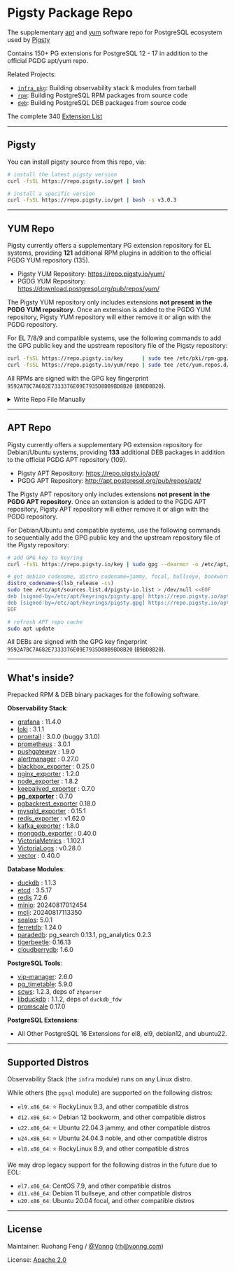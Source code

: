 # Pigsty Package Repo

The supplementary [apt](apt/) and [yum](yum/) software repo for PostgreSQL ecosystem used by [Pigsty](https://pigsty.io)

Contains 150+ PG extensions for PostgreSQL 12 - 17 in addition to the official PGDG apt/yum repo.

Related Projects:

- [`infra_pkg`](https://github.com/pgsty/infra-pkg): Building observability stack & modules from tarball
- [`rpm`](https://github.com/pgsty/rpm): Building PostgreSQL RPM packages from source code
- [`deb`](https://github.com/pgsty/deb): Building PostgreSQL DEB packages from source code

The complete 340 [Extension List](https://ext.pigsty.io/list)


--------

## Pigsty

You can install pigsty source from this repo, via:

```bash
# install the latest pigsty version
curl -fsSL https://repo.pigsty.io/get | bash

# install a specific version
curl -fsSL https://repo.pigsty.io/get | bash -s v3.0.3
```


--------

## YUM Repo

Pigsty currently offers a supplementary PG extension repository for EL systems, providing **121** additional RPM plugins in addition to the official PGDG YUM repository (135).

- Pigsty YUM Repository: https://repo.pigsty.io/yum/
- PGDG YUM Repository: https://download.postgresql.org/pub/repos/yum/

The Pigsty YUM repository only includes extensions **not present in the PGDG YUM repository**.
Once an extension is added to the PGDG YUM repository, Pigsty YUM repository will either remove it or align with the PGDG repository.

For EL 7/8/9 and compatible systems, use the following commands to add the GPG public key and the upstream repository file of the Pigsty repository:

```bash
curl -fsSL https://repo.pigsty.io/key      | sudo tee /etc/pki/rpm-gpg/RPM-GPG-KEY-pigsty >/dev/null  # add gpg key
curl -fsSL https://repo.pigsty.io/yum/repo | sudo tee /etc/yum.repos.d/pigsty.repo        >/dev/null  # add repo file
```

All RPMs are signed with the GPG key fingerprint `9592A7BC7A682E7333376E09E7935D8DB9BD8B20` (`B9BD8B20`).

<details><summary>Write Repo File Manually</summary><br>

```bash
sudo tee /etc/yum.repos.d/pigsty-io.repo > /dev/null <<-'EOF'
[pigsty-infra]
name=Pigsty Infra for $basearch
baseurl=https://repo.pigsty.io/yum/infra/$basearch
skip_if_unavailable = 1
enabled = 1
priority = 1
gpgcheck = 1
gpgkey=file:///etc/pki/rpm-gpg/RPM-GPG-KEY-pigsty
module_hotfixes=1

[pigsty-pgsql]
name=Pigsty PGSQL For el$releasever.$basearch
baseurl=https://repo.pigsty.io/yum/pgsql/el$releasever.$basearch
skip_if_unavailable = 1
enabled = 1
priority = 1
gpgcheck = 1
gpgkey=file:///etc/pki/rpm-gpg/RPM-GPG-KEY-pigsty
module_hotfixes=1
EOF
sudo yum makecache;
```

</details>




--------

## APT Repo

Pigsty currently offers a supplementary PG extension repository for Debian/Ubuntu systems, providing **133** additional DEB packages in addition to the official PGDG APT repository (109).

- Pigsty APT Repository: https://repo.pigsty.io/apt/
- PGDG APT Repository: http://apt.postgresql.org/pub/repos/apt/

The Pigsty APT repository only includes extensions **not present in the PGDG APT repository**.
Once an extension is added to the PGDG APT repository, Pigsty APT repository will either remove it or align with the PGDG repository.

For Debian/Ubuntu and compatible systems, use the following commands to sequentially add the GPG public key and the upstream repository file of the Pigsty repository:

```bash
# add GPG key to keyring
curl -fsSL https://repo.pigsty.io/key | sudo gpg --dearmor -o /etc/apt/keyrings/pigsty.gpg

# get debian codename, distro_codename=jammy, focal, bullseye, bookworm
distro_codename=$(lsb_release -cs)
sudo tee /etc/apt/sources.list.d/pigsty-io.list > /dev/null <<EOF
deb [signed-by=/etc/apt/keyrings/pigsty.gpg] https://repo.pigsty.io/apt/infra generic main 
deb [signed-by=/etc/apt/keyrings/pigsty.gpg] https://repo.pigsty.io/apt/pgsql/${distro_codename} ${distro_codename} main
EOF

# refresh APT repo cache
sudo apt update
```

All DEBs are signed with the GPG key fingerprint `9592A7BC7A682E7333376E09E7935D8DB9BD8B20` (`B9BD8B20`).






--------

## What's inside?

Prepacked RPM & DEB binary packages for the following software.


**Observability Stack**:

- [grafana](https://github.com/grafana/grafana/) : 11.4.0
- [loki](https://github.com/grafana/loki) : 3.1.1
- [promtail](https://github.com/grafana/loki) : 3.0.0 (buggy 3.1.0)
- [prometheus](https://github.com/prometheus/prometheus) : 3.0.1
- [pushgateway](https://github.com/prometheus/pushgateway) : 1.9.0
- [alertmanager](https://github.com/prometheus/alertmanager) : 0.27.0
- [blackbox_exporter](https://github.com/prometheus/blackbox_exporter) : 0.25.0
- [nginx_exporter](https://github.com/nginxinc/nginx-prometheus-exporter) : 1.2.0
- [node_exporter](https://github.com/prometheus/node_exporter) : 1.8.2
- [keepalived_exporter](https://github.com/gen2brain/keepalived_exporter) : 0.7.0
- [**pg_exporter**](https://github.com/Vonng/pg_exporter) : 0.7.0
- [pgbackrest_exporter](https://github.com/woblerr/pgbackrest_exporter) 0.18.0
- [mysqld_exporter](https://github.com/prometheus/mysqld_exporter) : 0.15.1
- [redis_exporter](https://github.com/oliver006/redis_exporter) : v1.62.0
- [kafka_exporter](https://github.com/danielqsj/kafka_exporter) : 1.8.0
- [mongodb_exporter](https://github.com/percona/mongodb_exporter) : 0.40.0
- [VictoriaMetrics](https://github.com/VictoriaMetrics/VictoriaMetrics) : 1.102.1
- [VictoriaLogs](https://github.com/VictoriaMetrics/VictoriaMetrics/releases) : v0.28.0
- [vector](https://github.com/vectordotdev/vector/releases) : 0.40.0

**Database Modules**:

- [duckdb](https://github.com/duckdb/duckdb) : 1.1.3
- [etcd](https://github.com/etcd-io/etcd) : 3.5.17
- [redis](https://github.com/redis/redis) 7.2.6
- [minio](https://github.com/minio/minio): 20240817012454
- [mcli](https://github.com/minio/mc): 20240817113350
- [sealos](https://github.com/labring/sealos): 5.0.1
- [ferretdb](https://github.com/FerretDB/FerretDB): 1.24.0
- [paradedb](https://github.com/paradedb/paradedb): pg_search 0.13.1, pg_analytics 0.2.3
- [tigerbeetle](https://github.com/tigerbeetle/tigerbeetle): 0.16.13
- [cloudberrydb](https://github.com/cloudberrydb/cloudberrydb): 1.6.0

**PostgreSQL Tools**:

- [vip-manager](https://github.com/cybertec-postgresql/vip-manager): 2.6.0
- [pg_timetable](https://github.com/cybertec-postgresql/pg_timetable): 5.9.0
- [scws](https://github.com/hightman/scws): 1.2.3, deps of `zhparser`
- [libduckdb](https://github.com/duckdb/duckdb) : 1.1.2, deps of `duckdb_fdw`
- [promscale](https://github.com/timescale/promscale) 0.17.0

**PostgreSQL Extensions**:

- All Other PostgreSQL 16 Extensions for el8, el9, debian12, and ubuntu22.

--------

## Supported Distros

Observability Stack (the `infra` module) runs on any Linux distro.

While others (the `pgsql` module) are supported on the following distros:

- `el9.x86_64`: ⭐️ RockyLinux 9.3, and other compatible distros
- `d12.x86_64`: ⭐️ Debian 12 bookworm, and other compatible distros
- `u22.x86_64`: ⭐️ Ubuntu 22.04.3 jammy, and other compatible distros
- `u24.x86_64`: ⭐️ Ubuntu 24.04.3 noble, and other compatible distros
- `el8.x86_64`: ⭐️ RockyLinux 8.9, and other compatible distros

We may drop legacy support for the following distros in the future due to EOL:

- `el7.x86_64`: CentOS 7.9, and other compatible distros
- `d11.x86_64`: Debian 11 bullseye, and other compatible distros
- `u20.x86_64`: Ubuntu 20.04 focal, and other compatible distros


--------

## License

Maintainer: Ruohang Feng / [@Vonng](https://vonng.com/en/) ([rh@vonng.com](mailto:rh@vonng.com))

License: [Apache 2.0](LICENSE)
